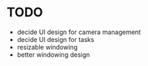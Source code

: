 # TODO

- decide UI design for camera management
- decide UI design for tasks
- resizable windowing
- better windowing design